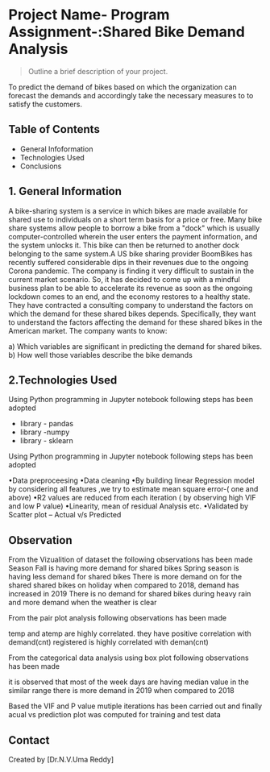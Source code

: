 # Project Name- Program Assignment-:Shared Bike Demand Analysis
  
> Outline a brief description of your project.

To predict the demand of bikes based on which the organization can forecast the demands and accordingly take the necessary measures to to satisfy the customers.

## Table of Contents

* General Infoformation
* Technologies Used
* Conclusions



## 1. General Information



A bike-sharing system is a service in which bikes are made available for shared use to individuals on a short term basis for a price or free. Many bike share systems allow people to borrow a bike from a "dock" which is usually computer-controlled wherein the user enters the payment information, and the system unlocks it. This bike can then be returned to another dock belonging to the same system.A US bike sharing provider BoomBikes has recently suffered considerable dips in their revenues due to the ongoing Corona pandemic. The company is finding it very difficult to sustain in the current market scenario. So, it has decided to come up with a mindful business plan to be able to accelerate its revenue as soon as the ongoing lockdown comes to an end, and the economy restores to a healthy state. They have contracted a consulting company to understand the factors on which the demand for these shared bikes depends. Specifically, they want to understand the factors affecting the demand for these shared bikes in the American market. 
The company wants to know:

a) Which variables are significant in predicting the demand for shared bikes.
b) How well those variables describe the bike demands

## 2.Technologies Used

Using Python programming in Jupyter notebook  following steps has been adopted

- library - pandas
- library -numpy
- library - sklearn

Using Python programming in Jupyter notebook  following steps has been adopted

•Data preproceesing
•Data cleaning
•By building linear Regression model by considering all features ,we try to estimate mean square error-( one and above)
•R2 values are reduced from each iteration ( by observing high  VIF and low P value)
•Linearity, mean of residual Analysis etc.
•Validated by Scatter plot – Actual v/s Predicted

## Observation 

From the Vizualition of dataset the following observations has been made
Season Fall is having more demand for shared bikes
Spring season is having less demand for shared bikes
There is more demand on for the shared shared bikes on holiday when compared to 2018, demand has increased in 2019
There is no demand for shared bikes during heavy rain and more demand when the weather is clear

From the pair plot analysis following observations has been made

temp and atemp are highly correlated.
they have positive correlation with demand(cnt)
registered is highly correlated with deman(cnt)

From the categorical data analysis using box plot following observations has been made

it is observed that most of the week days are having median value in the similar range
there is more demand in 2019 when compared to 2018

Based the VIF and P value mutiple iterations has been carried out and finally acual vs prediction plot was computed for training and test data


## Contact
Created by [Dr.N.V.Uma Reddy]
